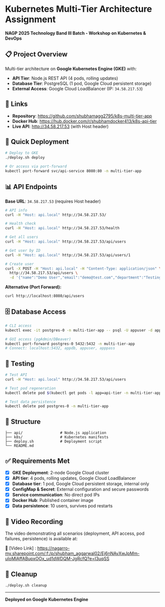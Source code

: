 # Kubernetes Multi-Tier Architecture Assignment

**NAGP 2025 Technology Band III Batch - Workshop on Kubernetes & DevOps**

## 📋 Project Overview

Multi-tier architecture on **Google Kubernetes Engine (GKE)** with:
- **API Tier**: Node.js REST API (4 pods, rolling updates)
- **Database Tier**: PostgreSQL (1 pod, Google Cloud persistent storage)
- **External Access**: Google Cloud LoadBalancer (IP: `34.58.217.53`)

## 🔗 Links

- **Repository**: https://github.com/shubhamagg2795/k8s-multi-tier-app
- **Docker Hub**: https://hub.docker.com/r/shubhamdocker413/k8s-api-tier
- **Live API**: http://34.58.217.53 (with Host header)

## 🚀 Quick Deployment

```bash
# Deploy to GKE
./deploy.sh deploy

# Or access via port-forward
kubectl port-forward svc/api-service 8080:80 -n multi-tier-app
```

## 📊 API Endpoints

**Base URL**: `34.58.217.53` (requires Host header)

```bash
# API info
curl -H "Host: api.local" http://34.58.217.53/

# Health check  
curl -H "Host: api.local" http://34.58.217.53/health

# Get all users
curl -H "Host: api.local" http://34.58.217.53/api/users

# Get user by ID
curl -H "Host: api.local" http://34.58.217.53/api/users/1

# Create user
curl -X POST -H "Host: api.local" -H "Content-Type: application/json" \
  http://34.58.217.53/api/users \
  -d '{"name":"Demo User","email":"demo@test.com","department":"Testing"}'
```

**Alternative (Port Forward):**
```bash
curl http://localhost:8080/api/users
```

## 🗄️ Database Access

```bash
# CLI access
kubectl exec -it postgres-0 -n multi-tier-app -- psql -U appuser -d appdb

# GUI access (pgAdmin/DBeaver)
kubectl port-forward postgres-0 5432:5432 -n multi-tier-app
# Connect: localhost:5432, appdb, appuser, apppass
```

## 🧪 Testing

```bash
# Test API
curl -H "Host: api.local" http://34.58.217.53/api/users

# Test pod regeneration
kubectl delete pod $(kubectl get pods -l app=api-tier -n multi-tier-app -o jsonpath='{.items[0].metadata.name}') -n multi-tier-app

# Test data persistence
kubectl delete pod postgres-0 -n multi-tier-app
```

## 📁 Structure

```
├── api/                 # Node.js application
├── k8s/                 # Kubernetes manifests  
├── deploy.sh            # Deployment script
└── README.md
```

## ✅ Requirements Met

- [x] **GKE Deployment**: 2-node Google Cloud cluster
- [x] **API tier**: 4 pods, rolling updates, Google Cloud LoadBalancer
- [x] **Database tier**: 1 pod, Google Cloud persistent storage, internal only
- [x] **ConfigMap & Secret**: External configuration and secure passwords
- [x] **Service communication**: No direct pod IPs
- [x] **Docker Hub**: Published container image
- [x] **Data persistence**: 10 users, survives pod restarts

## 🎥 Video Recording

The video demonstrating all scenarios (deployment, API access, pod failures, persistence) is available at:

🔗 [Video Link] : https://nagarro-my.sharepoint.com/:f:/p/shubham_aggarwal02/Ej6nNAvXwJpMm-uIoMlAffABupxOOx_ud1dWDQM-JgRcfQ?e=I3uqSS


## 🧹 Cleanup

```bash
./deploy.sh cleanup
```

---
**Deployed on Google Kubernetes Engine**
